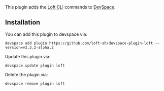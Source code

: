 This plugin adds the [Loft CLI](https://github.com/loft-sh/loft) commands to [DevSpace](https://github.com/loft-sh/devspace). 

## Installation

You can add this plugin to devspace via:
```
devspace add plugin https://github.com/loft-sh/devspace-plugin-loft --version=v3.3.2-alpha.2
```

Update this plugin via:
```
devspace update plugin loft
```

Delete the plugin via:
```
devspace remove plugin loft
```
